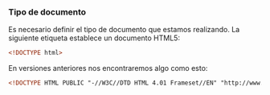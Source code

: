 ### Tipo de documento

Es necesario definir el tipo de documento que estamos realizando. La siguiente etiqueta establece un documento HTML5:
````HTML
<!DOCTYPE html>
````

En versiones anteriores nos encontraremos algo como esto:
````HTML
<!DOCTYPE HTML PUBLIC "-//W3C//DTD HTML 4.01 Frameset//EN" "http://www.w3.org/TR/html4/frameset.dtd">
````